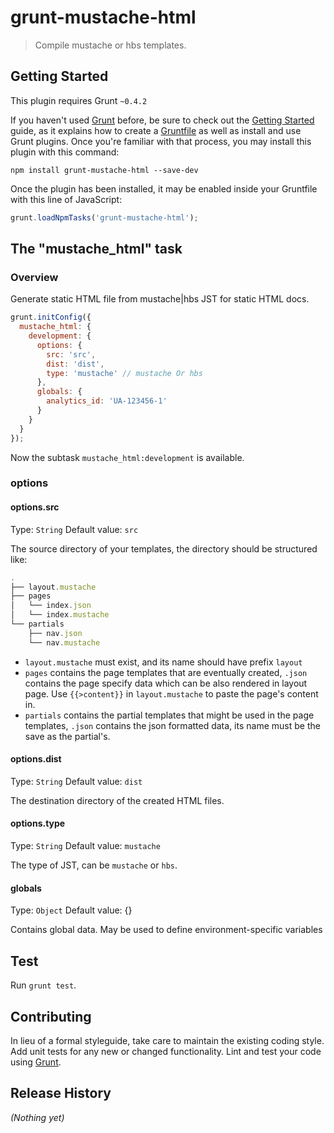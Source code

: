 # grunt-mustache-html

> Compile mustache or hbs templates.

## Getting Started
This plugin requires Grunt `~0.4.2`

If you haven't used [Grunt](http://gruntjs.com/) before, be sure to check out the [Getting Started](http://gruntjs.com/getting-started) guide, as it explains how to create a [Gruntfile](http://gruntjs.com/sample-gruntfile) as well as install and use Grunt plugins. Once you're familiar with that process, you may install this plugin with this command:

```shell
npm install grunt-mustache-html --save-dev
```

Once the plugin has been installed, it may be enabled inside your Gruntfile with this line of JavaScript:

```js
grunt.loadNpmTasks('grunt-mustache-html');
```

## The "mustache_html" task

### Overview
Generate static HTML file from mustache|hbs JST for static HTML docs.

```js
grunt.initConfig({
  mustache_html: {
    development: {
      options: {
        src: 'src',
        dist: 'dist',
        type: 'mustache' // mustache Or hbs
      },
      globals: {
        analytics_id: 'UA-123456-1'
      }
    }
  }
});
```

Now the subtask `mustache_html:development` is available.

### options

#### options.src
Type: `String`
Default value: `src`

The source directory of your templates, the directory should be structured like:

```js
.
├── layout.mustache
├── pages
│   └── index.json
│   └── index.mustache
└── partials
    ├── nav.json
    └── nav.mustache
```

* `layout.mustache` must exist, and its name should have prefix `layout`
* `pages` contains the page templates that are eventually created, `.json` contains the page specify data
which can be also rendered in layout page. Use `{{>content}}` in `layout.mustache` to paste the page's content in.
* `partials` contains the partial templates that might be used in the page templates, `.json` contains the json formatted data, its name must be the save as the partial's.

#### options.dist
Type: `String`
Default value: `dist`

The destination directory of the created HTML files.

#### options.type
Type: `String`
Default value: `mustache`

The type of JST, can be `mustache` or `hbs`.

#### globals
Type: `Object`
Default value: {}

Contains global data. May be used to define environment-specific variables

## Test
Run `grunt test`.

## Contributing
In lieu of a formal styleguide, take care to maintain the existing coding style. Add unit tests for any new or changed functionality. Lint and test your code using [Grunt](http://gruntjs.com/).

## Release History
_(Nothing yet)_
